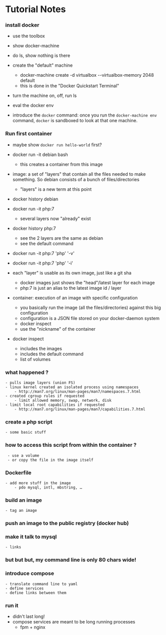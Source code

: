 # Tutorial Notes

### install docker

- use the toolbox
- show docker-machine
- do ls, show nothing is there
- create the "default" machine
    - docker-machine create -d virtualbox --virtualbox-memory 2048 default
    - this is done in the "Docker Quickstart Terminal"
- turn the machine on, off, run ls
- eval the docker env

- introduce the `docker` command: once you run the `docker-machine env`
    command, `docker` is sandboxed to look at that one machine.

### Run first container
- maybe show `docker run hello-world` first?

- docker run -it debian bash
    - this creates a container from this image
- image: a set of "layers" that contain all the files needed
    to make something. So debian consists of a bunch of files/directories
    - "layers" is a new term at this point 
- docker history debian

- docker run -it php:7
    - several layers now "already" exist
- docker history php:7
    - see the 2 layers are the same as debian
    - see the default command
- docker run -it php:7 'php' '-v'
- docker run -it php:7 'php' '-i'
- each "layer" is usable as its own image, just like a git sha
    - docker images just shows the "head"/latest layer for each image
    - php:7 is just an alias to the latest image id / layer
- container: execution of an image with specific configuration
    - you basically run the image (all the files/directories) against
        this big configuration
    - configuration is a JSON file stored on your docker-daemon system
    - docker inspect
    - use the "nickname" of the container
- docker inspect
    - includes the images
    - includes the default command
    - list of volumes

### what happened ?
    - pulls image layers (union FS)
    - linux kernel created an isolated process using namespaces
        - http://man7.org/linux/man-pages/man7/namespaces.7.html
    - created cgroup rules if requested
        - limit allowed memory, swap, network, disk
    - limit local root capabilities if requested
        - http://man7.org/linux/man-pages/man7/capabilities.7.html

### create a php script
    - some basic stuff

### how to access this script from within the container ?
     - use a volume
     - or copy the file in the image itself

### Dockerfile
    - add more stuff in the image
        - pdo mysql, intl, mbstring, …

### build an image
    - tag an image

### push an image to the public registry (docker hub)

### make it talk to mysql
    - links

### but but but, my command line is only 80 chars wide!

### introduce compose
    - translate command line to yaml
    - define services
    - define links between them

### run it
- didn't last long!
- compose services are meant to be long running processes
    - fpm + nginx
